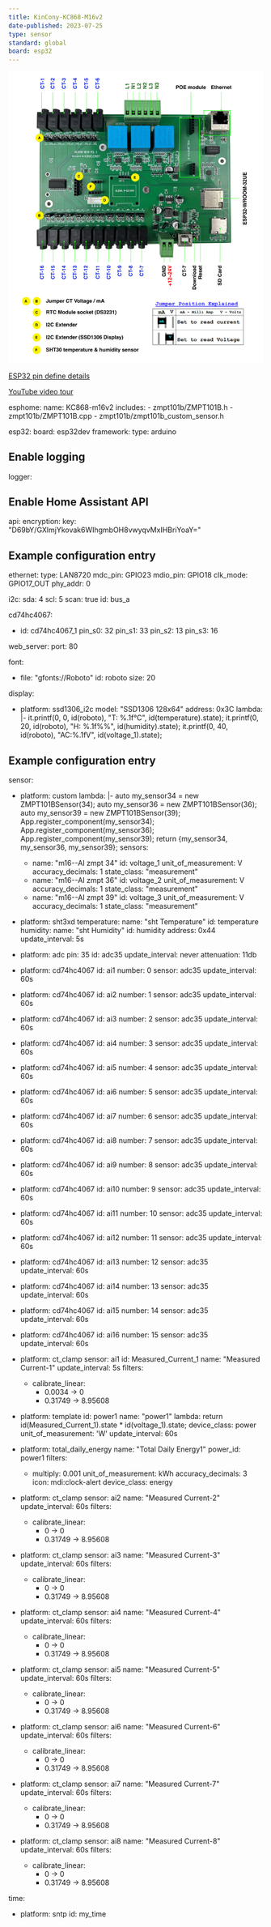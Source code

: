 ```yaml
---
title: KinCony-KC868-M16v2
date-published: 2023-07-25
type: sensor
standard: global
board: esp32
---
```


![Product](KC868-M16v2-1_06.jpg "Product Image")

[ESP32 pin define details](https://www.kincony.com/forum/showthread.php?tid=3087)

[YouTube video tour](https://youtu.be/JfqzXulZ73A)

esphome:
  name: KC868-m16v2
  includes:
    - zmpt101b/ZMPT101B.h
    - zmpt101b/ZMPT101B.cpp
    - zmpt101b/zmpt101b_custom_sensor.h

esp32:
  board: esp32dev
  framework:
    type: arduino

## Enable logging

logger:

## Enable Home Assistant API

api:
  encryption:
    key: "D69bY/GXlmjYkovak6WIhgmbOH8vwyqvMxIHBriYoaY="

## Example configuration entry

ethernet:
  type: LAN8720
  mdc_pin: GPIO23
  mdio_pin: GPIO18
  clk_mode: GPIO17_OUT
  phy_addr: 0

i2c:
  sda: 4
  scl: 5
  scan: true
  id: bus_a

cd74hc4067:
  - id: cd74hc4067_1
    pin_s0: 32
    pin_s1: 33
    pin_s2: 13
    pin_s3: 16

web_server:
  port: 80

font:
  - file: "gfonts://Roboto"
    id: roboto
    size: 20

display:
  - platform: ssd1306_i2c
    model: "SSD1306 128x64"
    address: 0x3C
    lambda: |-
      it.printf(0, 0, id(roboto), "T: %.1f°C", id(temperature).state);
      it.printf(0, 20, id(roboto), "H: %.1f%%", id(humidity).state);
      it.printf(0, 40, id(roboto), "AC:%.1fV", id(voltage_1).state);

## Example configuration entry

sensor:
  - platform: custom
    lambda: |-
      auto my_sensor34 = new ZMPT101BSensor(34);
      auto my_sensor36 = new ZMPT101BSensor(36);
      auto my_sensor39 = new ZMPT101BSensor(39);
      App.register_component(my_sensor34);
      App.register_component(my_sensor36);
      App.register_component(my_sensor39);
      return {my_sensor34, my_sensor36, my_sensor39};
    sensors:
      - name: "m16--AI zmpt 34"
        id: voltage_1
        unit_of_measurement: V
        accuracy_decimals: 1
        state_class: "measurement"
      - name: "m16--AI zmpt 36"
        id: voltage_2
        unit_of_measurement: V
        accuracy_decimals: 1
        state_class: "measurement"
      - name: "m16--AI zmpt 39"
        id: voltage_3
        unit_of_measurement: V
        accuracy_decimals: 1
        state_class: "measurement"

  - platform: sht3xd
    temperature:
      name: "sht Temperature"
      id: temperature
    humidity:
      name: "sht Humidity"
      id: humidity
    address: 0x44
    update_interval: 5s

  - platform: adc
    pin: 35
    id: adc35
    update_interval: never
    attenuation: 11db

  - platform: cd74hc4067
    id: ai1
    number: 0
    sensor: adc35
    update_interval: 60s

  - platform: cd74hc4067
    id: ai2
    number: 1
    sensor: adc35
    update_interval: 60s

  - platform: cd74hc4067
    id: ai3
    number: 2
    sensor: adc35
    update_interval: 60s

  - platform: cd74hc4067
    id: ai4
    number: 3
    sensor: adc35
    update_interval: 60s

  - platform: cd74hc4067
    id: ai5
    number: 4
    sensor: adc35
    update_interval: 60s

  - platform: cd74hc4067
    id: ai6
    number: 5
    sensor: adc35
    update_interval: 60s

  - platform: cd74hc4067
    id: ai7
    number: 6
    sensor: adc35
    update_interval: 60s

  - platform: cd74hc4067
    id: ai8
    number: 7
    sensor: adc35
    update_interval: 60s

  - platform: cd74hc4067
    id: ai9
    number: 8
    sensor: adc35
    update_interval: 60s

  - platform: cd74hc4067
    id: ai10
    number: 9
    sensor: adc35
    update_interval: 60s

  - platform: cd74hc4067
    id: ai11
    number: 10
    sensor: adc35
    update_interval: 60s

  - platform: cd74hc4067
    id: ai12
    number: 11
    sensor: adc35
    update_interval: 60s

  - platform: cd74hc4067
    id: ai13
    number: 12
    sensor: adc35
    update_interval: 60s

  - platform: cd74hc4067
    id: ai14
    number: 13
    sensor: adc35
    update_interval: 60s

  - platform: cd74hc4067
    id: ai15
    number: 14
    sensor: adc35
    update_interval: 60s

  - platform: cd74hc4067
    id: ai16
    number: 15
    sensor: adc35
    update_interval: 60s

  - platform: ct_clamp
    sensor: ai1
    id: Measured_Current_1
    name: "Measured Current-1"
    update_interval: 5s
    filters:
      - calibrate_linear:
          - 0.0034 -> 0
          - 0.31749 -> 8.95608

  - platform: template
    id: power1
    name: "power1"
    lambda: return id(Measured_Current_1).state * id(voltage_1).state;
    device_class: power
    unit_of_measurement: 'W'
    update_interval: 60s

  - platform: total_daily_energy
    name: "Total Daily Energy1"
    power_id: power1
    filters:
      - multiply: 0.001
    unit_of_measurement: kWh
    accuracy_decimals: 3
    icon: mdi:clock-alert
    device_class: energy

  - platform: ct_clamp
    sensor: ai2
    name: "Measured Current-2"
    update_interval: 60s
    filters:
      - calibrate_linear:
          - 0 -> 0
          - 0.31749 -> 8.95608

  - platform: ct_clamp
    sensor: ai3
    name: "Measured Current-3"
    update_interval: 60s
    filters:
      - calibrate_linear:
          - 0 -> 0
          - 0.31749 -> 8.95608

  - platform: ct_clamp
    sensor: ai4
    name: "Measured Current-4"
    update_interval: 60s
    filters:
      - calibrate_linear:
          - 0 -> 0
          - 0.31749 -> 8.95608

  - platform: ct_clamp
    sensor: ai5
    name: "Measured Current-5"
    update_interval: 60s
    filters:
      - calibrate_linear:
          - 0 -> 0
          - 0.31749 -> 8.95608

  - platform: ct_clamp
    sensor: ai6
    name: "Measured Current-6"
    update_interval: 60s
    filters:
      - calibrate_linear:
          - 0 -> 0
          - 0.31749 -> 8.95608

  - platform: ct_clamp
    sensor: ai7
    name: "Measured Current-7"
    update_interval: 60s
    filters:
      - calibrate_linear:
          - 0 -> 0
          - 0.31749 -> 8.95608

  - platform: ct_clamp
    sensor: ai8
    name: "Measured Current-8"
    update_interval: 60s
    filters:
      - calibrate_linear:
          - 0 -> 0
          - 0.31749 -> 8.95608

time:
  - platform: sntp
    id: my_time
